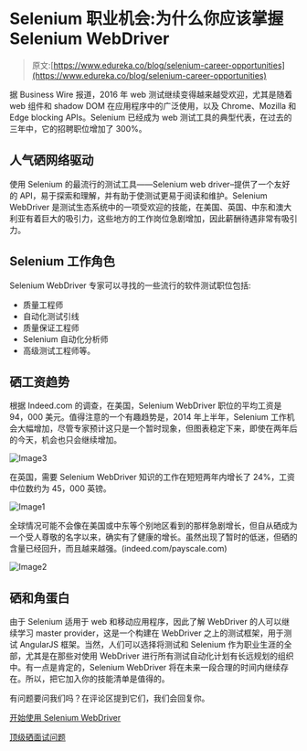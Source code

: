 # Selenium 职业机会:为什么你应该掌握 Selenium WebDriver

> 原文:[https://www.edureka.co/blog/selenium-career-opportunities](https://www.edureka.co/blog/selenium-career-opportunities)

据 Business Wire 报道，2016 年 web 测试继续变得越来越受欢迎，尤其是随着 web 组件和 shadow DOM 在应用程序中的广泛使用，以及 Chrome、Mozilla 和 Edge blocking APIs。Selenium 已经成为 web 测试工具的典型代表，在过去的三年中，它的招聘职位增加了 300%。

## **人气硒网络驱动**

使用 Selenium 的最流行的测试工具——Selenium web driver–提供了一个友好的 API，易于探索和理解，并有助于使测试更易于阅读和维护。Selenium WebDriver 是测试生态系统中的一项受欢迎的技能，在美国、英国、中东和澳大利亚有着巨大的吸引力，这些地方的工作岗位急剧增加，因此薪酬待遇非常有吸引力。

## Selenium 工作角色

Selenium WebDriver 专家可以寻找的一些流行的软件测试职位包括:

*   质量工程师
*   自动化测试引线
*   质量保证工程师
*   Selenium 自动化分析师
*   高级测试工程师等。

## 硒工资趋势

根据 Indeed.com 的调查，在美国，Selenium WebDriver 职位的平均工资是 94，000 美元。值得注意的一个有趣趋势是，2014 年上半年，Selenium 工作机会大幅增加，尽管专家预计这只是一个暂时现象，但图表稳定下来，即使在两年后的今天，机会也只会继续增加。

![Image3](../Images/777b858fc14bb07fe34886f79be39cb0.png)

在英国，需要 Selenium WebDriver 知识的工作在短短两年内增长了 24%，工资中位数约为 45，000 英镑。

![Image1](../Images/b41e79990ae5c88e7d39db797f560af4.png)

全球情况可能不会像在美国或中东等个别地区看到的那样急剧增长，但自从硒成为一个受人尊敬的名字以来，确实有了健康的增长。虽然出现了暂时的低迷，但硒的含量已经回升，而且越来越强。(indeed.com/payscale.com)

![Image2](../Images/0101f2d291f7d49eb303fd41d1f81653.png)

## 硒和角蛋白

由于 Selenium 适用于 web 和移动应用程序，因此了解 WebDriver 的人可以继续学习 master provider，这是一个构建在 WebDriver 之上的测试框架，用于测试 AngularJS 框架。当然，人们可以选择将测试和 Selenium 作为职业生涯的全部，尤其是在那些对使用 WebDriver 进行所有测试自动化计划有长远规划的组织中。有一点是肯定的，Selenium WebDriver 将在未来一段合理的时间内继续存在。所以，把它加入你的技能清单是值得的。

有问题要问我们吗？在评论区提到它们，我们会回复你。

[开始使用 Selenium WebDriver](https://www.edureka.co/testing-with-selenium-webdriver)

[顶级硒面试问题](https://www.edureka.co/blog/interview-questions/top-selenium-interview-questions-for-beginners/)
